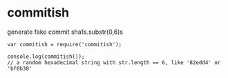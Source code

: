 commitish
=========

generate fake commit sha1s.substr(0,6)s


```
var commitish = require('commitish');

console.log(commitish());
// a random hexadecimal string with str.length == 6, like '82edd4' or 'bf0b30'
```
